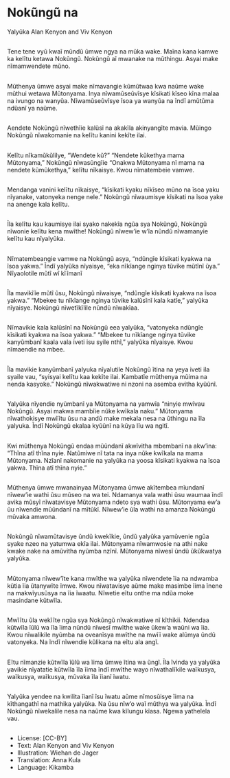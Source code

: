 # Nokũngũ na
Yalyũka
Alan Kenyon and Viv
Kenyon

##
Tene tene vyũ kwaĩ mũndũ ũmwe
ngya na mũka wake. Maĩna kana
kamwe ka kelĩtu ketawa Nokũngũ.
Nokũngũ aĩ mwanake na mũthingu.
Asyai make nĩmamwendete mũno.


##
Mũthenya ũmwe asyai make
nĩmavangie kũmũtwaa kwa naũme
wake mũthui wetawa Mũtonyama.
Inya nĩwamũseũvĩsye kĩsikati kĩseo
kĩna malaa na ivungo na wanyũa.
Nĩwamũseũvĩsye ĩsoa ya wanyũa na
ĩndĩ amũtũma ndũanĩ ya naũme.


##
Aendete Nokũngũ nĩwethĩie kalũsĩ
na akakĩla akinyangĩte mavia.
Mũingo Nokũngũ nĩwakomanie na
kelĩtu kanini kekĩte ilai.


##
Kelĩtu nĩkamũkũlilye, “Wendete kũ?”
“Nendete kũkethya mama
Mũtonyama,” Nokũngũ nĩwasũngĩie
“Onakwa Mũtonyama nĩ mama na
nendete kũmũkethya,” kelĩtu
nĩkaisye.
Kwou nĩmatembeie vamwe.


##
Mendanga vanini kelĩtu nĩkaisye,
“kĩsikati kyaku nĩkĩseo mũno na ĩsoa
yaku nĩyanake, vatonyeka nenge
nele.”
Nokũngũ nĩwaumisye kĩsikati na
ĩsoa yake na anenge kala kelĩtu.


##
Ĩla kelĩtu kau kaumisye ilai syako
nakekĩa ngũa sya Nokũngũ,
Nokũngũ nĩwonie kelĩtu kena
mwĩthe!
Nokũngũ nĩwew’ie w’ĩa nũndũ
nĩwamanyie kelĩtu kau nĩyalyũka.


##
Nĩmatembeangie vamwe na
Nokũngũ asya, “ndũngĩe kĩsikati
kyakwa na ĩsoa yakwa.”
Ĩndĩ yalyũka nĩyaisye, “eka nĩkĩange
nginya tũvike mũtĩnĩ ũya.”
Nĩyaolotile mũtĩ wĩ kĩĩmanĩ


##
Ĩla mavikĩĩe mũtĩ ũsu, Nokũngũ
nĩwaisye, “ndũngĩe kĩsikati kyakwa
na ĩsoa yakwa.”
“Mbekee tu nĩkĩange nginya tũvike
kalũsĩnĩ kala katĩe,” yalyũka
nĩyaisye. Nokũngũ nĩwetĩkĩlile
nũndũ nĩwakĩaa.


##
Nĩmavikie kala kalũsĩnĩ na Nokũngũ
eea yalyũka, “vatonyeka ndũngĩe
kĩsikati kyakwa na ĩsoa yakwa.”
“Mbekee tu nĩkĩange nginya tũvike
kanyũmbanĩ kaala vala iveti isu
syile nthĩ,” yalyũka nĩyaisye.
Kwou nĩmaendie na mbee.


##
Ĩla mavikie kanyũmbanĩ yalyuka
nĩyalutile Nokũngũ ĩtina na yeya
iveti ila syaile vau, “syisyai kelĩtu
kaa kekĩte ilai. Kambatĩe mũthenya
mũima na nenda kasyoke.”
Nokũngũ nĩwakwatiwe ni nzoni na
asemba evitha kyũũnĩ.


##
Yalyũka nĩyendie nyũmbanĩ ya
Mũtonyama na yamwĩa “ninyie
mwĩvau Nokũngũ. Asyai makwa
mambĩie nũke kwĩkala naku.”
Mũtonyama nĩwathokisye mwĩĩtu
ũsu na andũ make mekala nesa na
ũthingu na ĩla yalyuka. Ĩndĩ
Nokũngũ ekalaa kyũũnĩ na kũya lĩu
wa ngitĩ.


##
Kwi mũthenya Nokũngũ endaa
mũũndanĩ akwĩvitha mbembanĩ na
akw’ina:
“Thĩna atĩ thĩna nyie. Natũmiwe nĩ
tata na inya nũke kwĩkala na mama
Mũtonyama. Nzĩanĩ nakomanie na
yalyũka na yoosa kĩsikati kyakwa na
ĩsoa yakwa. Thĩna atĩ thĩna nyie.”


##
Mũthenya ũmwe mwanainyaa
Mũtonyama ũmwe akĩtembea
mĩundanĩ nĩwew’ie wathi ũsu mũseo
na wa tei.
Ndamanya vala wathi ũsu waumaa
ĩndĩ avika mũsyĩ nĩwatavisye
Mũtonyama ndeto sya wathi ũsu.
Mũtonyama ew’a ũu nĩwendie
mũũndanĩ na mĩtũkĩ.
Nĩwew’ie ũla wathi na amanza
Nokũngũ mũvaka amwona.


##
Nokũngũ nĩwamũtavisye ũndũ
kwekĩkie, ũndũ yalyũka yamũvenie
ngũa syake nzeo na yatumwa ekĩa
ilai.
Mũtonyama nĩwamwosie na athi
nake kwake nake na amũvitha
nyũmba nzĩnĩ.
Mũtonyama nĩwesĩ ũndũ ũkũkwatya
yalyũka.


##
Mũtonyama nĩwew’ĩte kana mwĩthe
wa yalyũka nĩwendete ĩia na
ndwamba kũtia ĩia ũtanywĩte ĩmwe.
Kwou nĩwatavisye aũme make
masimbe ĩima ĩnene na
makwĩyusũsya na ĩia ĩwaatu.
Nĩwetie eĩtu onthe ma ndũa moke
masindane kũtwĩla.


##
Mwĩĩtu ũla wekĩĩte ngũa sya
Nokũngũ nĩwakwatiwe nĩ kĩthikii.
Ndendaa kũtwĩla ĩũlũ wa ĩla ĩima
nũndũ nĩwesĩ mwĩthe wake ũkew’a
waũni wa ĩia.
Kwou nĩwalikile nyũmba na
oveanĩsya mwĩthe na mwĩĩ wake
alũmya ũndũ vatonyeka.
Na ĩndĩ nĩwendie kũlikana na eĩtu
ala angĩ.


##
Eĩtu nĩmanzie kũtwĩla ĩũlũ wa ĩima
ũmwe ĩtina wa ũngĩ.
Ĩla ĩvinda ya yalyũka yavikie
nĩyatatie kũtwĩla ĩla ĩima ĩndĩ
mwĩthe wayo nĩwathalĩkile
waĩkusya, waĩkusya, waĩkusya,
mũvaka ĩla ĩianĩ ĩwatu.


##
Yalyũka yendee na kwilita ĩianĩ ĩsu
ĩwatu aũme nĩmosũisye ĩima na
kĩthangathĩ na mathika yalyũka.
Na ũsu nĩw’o waĩ mũthya wa
yalyũka.
Ĩndĩ Nokũngũ nĩwekalile nesa na
naũme kwa kĩlungu kĩasa.
Ngewa yathelela vau.


##
* License: [CC-BY]
* Text: Alan Kenyon and Viv Kenyon
* Illustration: Wiehan de Jager
* Translation: Anna Kula
* Language: Kikamba

